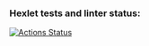### Hexlet tests and linter status:
[![Actions Status](https://github.com/swiftproger/python-project-lvl1/workflows/hexlet-check/badge.svg)](https://github.com/swiftproger/python-project-lvl1/actions)